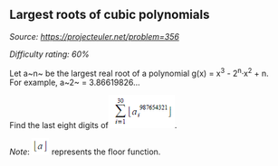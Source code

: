 Largest roots of cubic polynomials
----------------------------------

*Source: https://projecteuler.net/problem=356*


*Difficulty rating: 60%*

Let a~n~ be the largest real root of a polynomial g(x) = x<sup>3</sup> -
2<sup>n</sup>·x<sup>2</sup> + n.\
 For example, a~2~ = 3.86619826...

Find the last eight digits
of![p356\_cubicpoly1.gif](img/p356_cubicpoly1.gif).

*Note*: ![p356\_cubicpoly2.gif](img/p356_cubicpoly2.gif)
represents the floor function.
